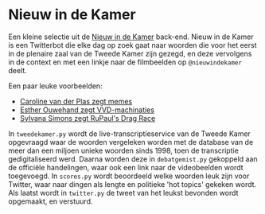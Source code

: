 # Nieuw in de Kamer

Een kleine selectie uit de [Nieuw in de Kamer](https://nieuwindekamer.nl) back-end. Nieuw in de Kamer is een Twitterbot die elke dag op zoek gaat naar woorden die voor het eerst in de plenaire zaal van de Tweede Kamer zijn gezegd, en deze vervolgens in de context en met een linkje naar de filmbeelden op `@nieuwindekamer` deelt. 

Een paar leuke voorbeelden:
* [Caroline van der Plas zegt memes](https://twitter.com/nieuwindekamer/status/1389656076744863751)
* [Esther Ouwehand zegt VVD-machinaties](https://twitter.com/nieuwindekamer/status/1381321153910870018)
* [Sylvana Simons zegt RuPaul's Drag Race](https://twitter.com/nieuwindekamer/status/1383133093666643970)

In `tweedekamer.py` wordt de live-transcriptieservice van de Tweede Kamer opgevraagd waar de woorden vergeleken worden met de database van de meer dan een miljoen unieke woorden sinds 1998, toen de transcriptie gedigitaliseerd werd. Daarna worden deze in `debatgemist.py` gekoppeld aan de officiële handelingen, waar ook een link naar de videobeelden wordt toegevoegd. In `scores.py` wordt beoordeeld welke woorden leuk zijn voor Twitter, waar naar dingen als lengte en politieke 'hot topics' gekeken wordt. Als laatst wordt in `twitter.py` de tweet van het leukst bevonden wordt opgemaakt, en verstuurd.

